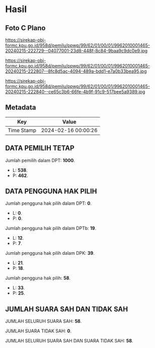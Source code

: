 # Hasil

## Foto C Plano

https://sirekap-obj-formc.kpu.go.id/958d/pemilu/ppwp/99/62/01/00/01/9962010001465-20240215-222729--04077001-23d8-448f-8c84-9baa9c9dc0e9.jpg

https://sirekap-obj-formc.kpu.go.id/958d/pemilu/ppwp/99/62/01/00/01/9962010001465-20240215-222807--8fc8d5ac-4094-489a-bdd1-e7a0b33bea95.jpg

https://sirekap-obj-formc.kpu.go.id/958d/pemilu/ppwp/99/62/01/00/01/9962010001465-20240215-222840--ce65c3b6-66fe-4b9f-91c9-517bee5a9389.jpg


## Metadata

| Key        | Value               |
| ---------- | ------------------- |
| Time Stamp | 2024-02-16 00:00:26 |


## DATA PEMILIH TETAP

Jumlah pemilih dalam DPT: **1000**.
 * L: **538**.
 * P: **462**.

## DATA PENGGUNA HAK PILIH

Jumlah pengguna hak pilih dalam DPT: **0**.
 * L: **0**.
 * P: **0**.

Jumlah pengguna hak pilih dalam DPTb: **19**.
 * L: **12**.
 * P: **7**.

Jumlah pengguna hak pilih dalam DPK: **39**.
 * L: **21**.
 * P: **18**.

Jumlah pengguna hak pilih: **58**.
 * L: **33**.
 * P: **25**.

## JUMLAH SUARA SAH DAN TIDAK SAH

JUMLAH SELURUH SUARA SAH: **58**.

JUMLAH SUARA TIDAK SAH: **0**.

JUMLAH SELURUH SUARA SAH DAN SUARA TIDAK SAH: **58**.


